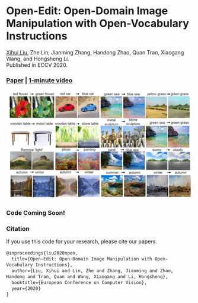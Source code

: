 # Open-Edit: Open-Domain Image Manipulation with Open-Vocabulary Instructions

[Xihui Liu](https://xh-liu.github.io), Zhe Lin, Jianming Zhang, Handong Zhao, Quan Tran, Xiaogang Wang, and Hongsheng Li.<br>
Published in ECCV 2020.

### [Paper](https://arxiv.org/pdf/2008.01576.pdf) | [1-minute video](https://youtu.be/8E3bwvjCHYE)

![results](results.jpg)

### Code Coming Soon!


### Citation
If you use this code for your research, please cite our papers.
```
@inproceedings{liu2020open,
  title={Open-Edit: Open-Domain Image Manipulation with Open-Vocabulary Instructions},
  author={Liu, Xihui and Lin, Zhe and Zhang, Jianming and Zhao, Handong and Tran, Quan and Wang, Xiaogang and Li, Hongsheng},
  booktitle={European Conference on Computer Vision},
  year={2020}
}
```
